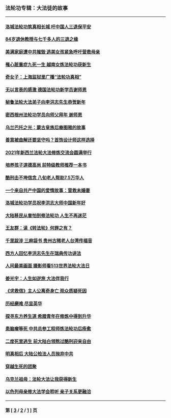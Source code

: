 ### 法轮功专辑：大法徒的故事
---
#### [洛城法轮功筑真相长城 吁中国人三退保平安](../../pages/nf1147481/n13892471.md?04240430) 
#### [84岁退休教授与七千多人的三退之缘](../../pages/nf1147481/n13796650.md?04240430) 
#### [美满家庭遭中共摧毁 逃美女孩紧急呼吁营救母亲](../../pages/nf1147481/n13792859.md?04240430) 
#### [罹心脏重症九死一生 越南女炼法轮功获新生](../../pages/nf1147481/n13732766.md?04240430) 
#### [奇女子：上海监狱里广播“法轮功真相”](../../pages/nf1147481/n13726443.md?04240430) 
#### [无以言表的感激 德国法轮功新学员谢师恩](../../pages/nf1147481/n13543790.md?04240430) 
#### [秘鲁法轮大法弟子向李洪志先生恭贺新年](../../pages/nf1147481/n13540182.md?04240430) 
#### [密西根州法轮功学员向师父拜年 谢师恩](../../pages/nf1147481/n13538183.md?04240430) 
#### [乌兰巴托之光：蒙古皇族后裔图雅的故事](../../pages/nf1147481/n13155759.md?04240430) 
#### [善意被曲解还要坚守吗？首饰设计师这样选择](../../pages/nf1147481/n13077575.md?04240430) 
#### [2021年新西兰法轮大法修炼交流会圆满举行](../../pages/nf1147481/n13033149.md?04240430) 
#### [培养孩子道德高尚 前特级教师推荐一本书](../../pages/nf1147481/n12938640.md?04240430) 
#### [酷刑击不垮信念 八旬老人帮助7.5万华人](../../pages/nf1147481/n12880712.md?04240430) 
#### [一个来自共产中国的爱情故事：营救未婚妻](../../pages/nf1147481/n12778386.md?04240430) 
#### [洛城法轮功学员祝李洪志大师中国新年好](../../pages/nf1147481/n12724685.md?04240430) 
#### [大陆移民从害怕到修法轮功 人生不再迷茫](../../pages/nf1147481/n12414325.md?04240430) 
#### [王友群：读《转法轮》何罪之有？](../../pages/nf1147481/n12408647.md?04240430) 
#### [千里跋涉 三麻袋书 贵州古稀老人台湾传福音](../../pages/nf1147481/n12198750.md?04240430) 
#### [西方人回忆李洪志先生在瑞典传功讲法](../../pages/nf1147481/n12099607.md?04240430) 
#### [人间最美画面 摄影师看513世界法轮大法日](../../pages/nf1147481/n12094118.md?04240430) 
#### [姜光宇：人生如逆旅 大法伴我行](../../pages/nf1147481/n12088664.md?04240430) 
#### [《求救信》主人公离奇身亡 观众质疑死因](../../pages/nf1147481/n11845215.md?04240430) 
#### [历经磨难 尽显英华](../../pages/nf1147481/n11723297.md?04240430) 
#### [探寻东方养生道 希腊青年在修炼中得到升华](../../pages/nf1147481/n11494502.md?04240430) 
#### [患脑瘤等死 中共总参工程师炼法轮功后痊愈](../../pages/nf1147481/n11466682.md?04240430) 
#### [二度死里逃生 前大陆白领熬过酷刑迎来自由](../../pages/nf1147481/n11368594.md?04240430) 
#### [明真相后 大陆公检法人员抛弃中共](../../pages/nf1147481/n11358618.md?04240430) 
#### [穿越生死的团聚](../../pages/nf1147481/n11258922.md?04240430) 
#### [乌克兰祖母：法轮大法让我获得新生](../../pages/nf1147481/n11269457.md?04240430) 
#### [以色列母亲修大法学会聆听 亲子关系更融洽](../../pages/nf1147481/n11268195.md?04240430) 

---
#### 第 [ [3](./3.md?04240430) / [2](./2.md?04240430) / [1](./1.md?04240430) ] 页

